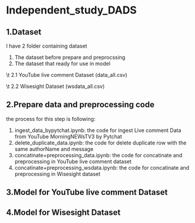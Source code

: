 # Independent_study_DADS

## 1.Dataset

I have 2 folder containing dataset

1. The dataset before prepare and preprocssing
2. The dataset that ready for use in model

  \t 2.1 YouTube live comment Dataset (data_all.csv)

  \t 2.2 Wisesight Dataset (wsdata_all.csv)

## 2.Prepare data and preprocessing code

the process for this step is following:

1. ingest_data_bypytchat.ipynb: the code for ingest Live comment Data from YouTube MorningNEWsTV3 by Pytchat
2. delete_duplicate_data.ipynb: the code for delete duplicate row with the same authorName and message
3. concatinate+preprocessing_data.ipynb: the code for concatinate and preprocessing in YouTube live comment dataset
4. concatinate+preprocessing_wsdata.ipynb: the code for concatinate and preprocessing in Wisesight dataset

## 3.Model for YouTube live comment Dataset

## 4.Model for Wisesight Dataset
